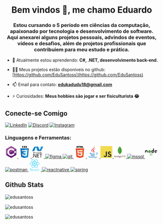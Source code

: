 <h1 align="center">Bem vindos 👋, me chamo Eduardo </h1>
<h3 align="center">Estou cursando o 5 período em ciências da computação, apaixonado por tecnologia e desenvolvimento de software. Aqui anexarei alguns projetos pessoais, advindos de eventos, vídeos e desafios, além de projetos profissionais que contribuiem para meu estudo e prática.</h3>


- 🌱 Atualmente estou aprendendo: **C#, .NET, desenvolvimento back-end.**

- 👨‍💻 Meus projetos estão disponiveis no github: [https://github.com/EduSantoss](https://github.com/EduSantoss)

- 📫 Email para contato: **edukadudu18@gmail.com**

- ⚡ Curiosidades: **Meus hobbies são jogar e ser fisiculturista 😂**

## Conecte-se Comigo

[![LinkedIn](https://img.shields.io/badge/LinkedIn-0077B5?style=for-the-badge&logo=linkedin&logoColor=white)](https://www.linkedin.com/in/eduardo-santos-995682267/) 
[![Discord](https://img.shields.io/badge/Discord-7289DA?style=for-the-badge&logo=discord&logoColor=white)](https://discord.com/channels/@_yonny/)
[![Instagram](https://img.shields.io/badge/-Instagram-%23E4405F?style=for-the-badge&logo=instagram&logoColor=white)](https://www.instagram.com/edub.santos/)

<h3 align="left">Linguagens e Ferramentas:</h3>
<p align="left"> <a href="https://www.w3schools.com/cs/" target="_blank" rel="noreferrer"> <img src="https://raw.githubusercontent.com/devicons/devicon/master/icons/csharp/csharp-original.svg" alt="csharp" width="40" height="40"/> </a> <a href="https://www.w3schools.com/css/" target="_blank" rel="noreferrer"> <img src="https://raw.githubusercontent.com/devicons/devicon/master/icons/css3/css3-original-wordmark.svg" alt="css3" width="40" height="40"/> </a> <a href="https://dotnet.microsoft.com/" target="_blank" rel="noreferrer"> <img src="https://raw.githubusercontent.com/devicons/devicon/master/icons/dot-net/dot-net-original-wordmark.svg" alt="dotnet" width="40" height="40"/> </a> <a href="https://www.figma.com/" target="_blank" rel="noreferrer"> <img src="https://www.vectorlogo.zone/logos/figma/figma-icon.svg" alt="figma" width="40" height="40"/> </a> <a href="https://git-scm.com/" target="_blank" rel="noreferrer"> <img src="https://www.vectorlogo.zone/logos/git-scm/git-scm-icon.svg" alt="git" width="40" height="40"/> </a> <a href="https://www.w3.org/html/" target="_blank" rel="noreferrer"> <img src="https://raw.githubusercontent.com/devicons/devicon/master/icons/html5/html5-original-wordmark.svg" alt="html5" width="40" height="40"/> </a> <a href="https://www.java.com" target="_blank" rel="noreferrer"> <img src="https://raw.githubusercontent.com/devicons/devicon/master/icons/java/java-original.svg" alt="java" width="40" height="40"/> </a> <a href="https://developer.mozilla.org/en-US/docs/Web/JavaScript" target="_blank" rel="noreferrer"> <img src="https://raw.githubusercontent.com/devicons/devicon/master/icons/javascript/javascript-original.svg" alt="javascript" width="40" height="40"/> </a> <a href="https://www.mongodb.com/" target="_blank" rel="noreferrer"> <img src="https://raw.githubusercontent.com/devicons/devicon/master/icons/mongodb/mongodb-original-wordmark.svg" alt="mongodb" width="40" height="40"/> </a> <a href="https://www.microsoft.com/en-us/sql-server" target="_blank" rel="noreferrer"> <img src="https://www.svgrepo.com/show/303229/microsoft-sql-server-logo.svg" alt="mssql" width="40" height="40"/> </a> <a href="https://nodejs.org" target="_blank" rel="noreferrer"> <img src="https://raw.githubusercontent.com/devicons/devicon/master/icons/nodejs/nodejs-original-wordmark.svg" alt="nodejs" width="40" height="40"/> </a> <a href="https://postman.com" target="_blank" rel="noreferrer"> <img src="https://www.vectorlogo.zone/logos/getpostman/getpostman-icon.svg" alt="postman" width="40" height="40"/> </a> <a href="https://reactjs.org/" target="_blank" rel="noreferrer"> <img src="https://raw.githubusercontent.com/devicons/devicon/master/icons/react/react-original-wordmark.svg" alt="react" width="40" height="40"/> </a> <a href="https://reactnative.dev/" target="_blank" rel="noreferrer"> <img src="https://reactnative.dev/img/header_logo.svg" alt="reactnative" width="40" height="40"/> </a> <a href="https://spring.io/" target="_blank" rel="noreferrer"> <img src="https://www.vectorlogo.zone/logos/springio/springio-icon.svg" alt="spring" width="40" height="40"/> </a> </p>

## Github Stats 

<p><img align="center" src="https://github-readme-stats.vercel.app/api?username=edusantoss&show_icons=true&locale=en" alt="edusantoss" /></p>

<p><img align="center" src="https://github-readme-streak-stats.herokuapp.com/?user=edusantoss&" alt="edusantoss" /></p>

<p><img align="center" src="https://github-readme-stats.vercel.app/api/top-langs?username=edusantoss&show_icons=true&locale=en&layout=compact" alt="edusantoss" /></p>
